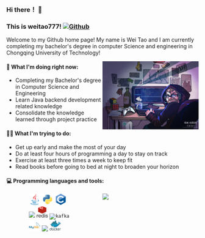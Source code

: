 ### Hi there！ 👋 
### This is weitao777! [![Github](https://img.shields.io/badge/-Github-000?style=flat&logo=Github&logoColor=white)](https://github.com/weitao777)

Welcome to my Github home page!  My name is Wei Tao and I am currently completing my bachelor's degree in computer Science and engineering in Chongqing University of Technology! 

<img align="right" alt="img" src="https://github.com/FernandoRoldan93/FernandoRoldan93/blob/master/cover_image.jpg" width="50%" height="auto" />


#### 🌱 What I'm doing right now: 
- Completing my Bachelor's degree in Computer Science and Engineering  
- Learn Java backend development related knowledge  
- Consolidate the knowledge learned through project practice 
#### 💪🏻 What I'm trying to do:  
- Get up early and make the most of your day  
- Do at least four hours of programming a day to stay on track  
- Exercise at least three times a week to keep fit  
- Read books before going to bed at night to broaden your horizon 

#### :computer: Programming languages and tools: 
<p>
<img width="50%" align="right" src="https://github-readme-stats.vercel.app/api?username=weitao777&show_icons=true&hide_border=true" />
&nbsp;&nbsp;&nbsp;&nbsp;&nbsp;&nbsp;&nbsp;&nbsp;&nbsp;&nbsp;&nbsp;&nbsp;&nbsp;&nbsp;
  <code><img width="6%" src="https://raw.githubusercontent.com/devicons/devicon/master/icons/java/java-original.svg"></code>
  <code><img width="6%" src="https://raw.githubusercontent.com/devicons/devicon/master/icons/python/python-original.svg"></code>
  <code><img width="6%"  src="https://raw.githubusercontent.com/devicons/devicon/master/icons/c/c-original.svg"></code>
<br />
&nbsp;&nbsp;&nbsp;&nbsp;&nbsp;&nbsp;&nbsp;&nbsp;&nbsp;&nbsp;&nbsp;&nbsp;&nbsp;&nbsp;
<code><img width="6%" src="https://www.vectorlogo.zone/logos/springio/springio-icon.svg"></code>
<code><img width="6%" src="https://raw.githubusercontent.com/devicons/devicon/master/icons/redis/redis-original-wordmark.svg"></code>
<code><img width="6%" src="https://www.vectorlogo.zone/logos/apache_kafka/apache_kafka-icon.svg" alt="kafka"></code>
<br />
&nbsp;&nbsp;&nbsp;&nbsp;&nbsp;&nbsp;&nbsp;&nbsp;&nbsp;&nbsp;&nbsp;&nbsp;&nbsp;&nbsp;
<code><img width="6%" src="https://raw.githubusercontent.com/devicons/devicon/master/icons/mysql/mysql-original-wordmark.svg"></code>
<code><img width="6%" src="https://www.vectorlogo.zone/logos/elastic/elastic-icon.svg"></code>
<code><img width="6%" src="https://raw.githubusercontent.com/devicons/devicon/master/icons/docker/docker-original-wordmark.svg"></code>
</p>
